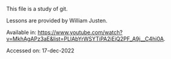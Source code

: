 This file is a study of git.

Lessons are provided by William Justen.

Available in: https://www.youtube.com/watch?v=MkhAgAPz3aE&list=PLlAbYrWSYTiPA2iEiQ2PF_A9j__C4hi0A.

Accessed on: 17-dec-2022